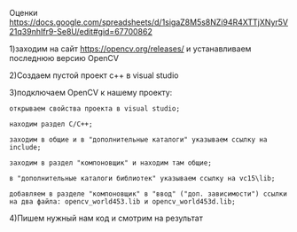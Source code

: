 Оценки https://docs.google.com/spreadsheets/d/1sigaZ8M5s8NZi94R4XTTjXNyr5V21q39nhIfr9-Se8U/edit#gid=67700862

1)заходим на сайт https://opencv.org/releases/ и устанавливаем последнюю версию OpenCV

2)Создаем пустой проект с++ в visual studio

3)подключаем OpenCV к нашему проекту:

    открываем свойства проекта в visual studio;

    находим раздел С/С++;

    заходим в общие и в "дополнительные каталоги" указываем ссылку на include;

    заходим в раздел "компоновщик" и находим там общие;

    в "дополнительные каталоги библиотек" указываем ссылку на vc15\lib;

    добавляем в разделе "компоновщик" в "ввод" ("доп. зависимости") ссылки на два файла: opencv_world453.lib и opencv_world453d.lib;

4)Пишем нужный нам код и смотрим на результат

  
  
